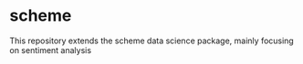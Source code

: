 # scheme
This repository extends the scheme data science package, mainly focusing on sentiment analysis
